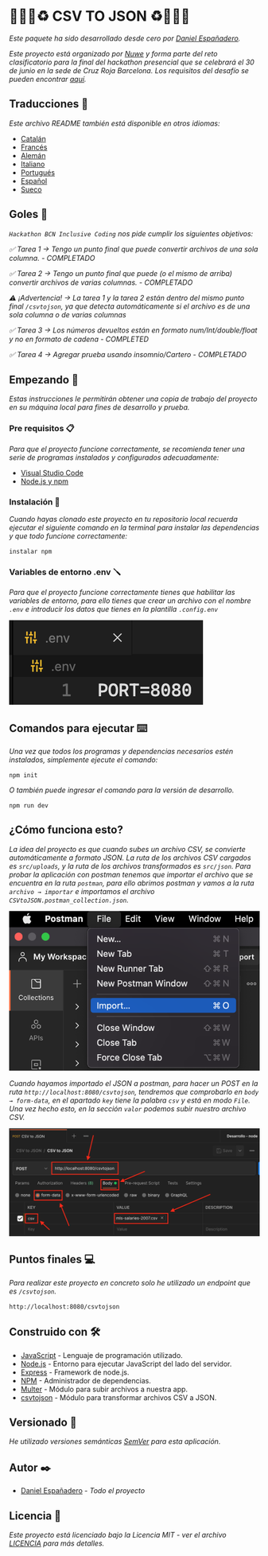 # 👨🏻‍💻♻️ CSV TO JSON ♻️👨🏻‍💻

_Este paquete ha sido desarrollado desde cero por [Daniel Españadero](https://github.com/DanielEspanadero)._

_Este proyecto está organizado por [Nuwe](https://nuwe.io/) y forma parte del reto clasificatorio para la final del hackathon presencial que se celebrará el 30 de junio en la sede de Cruz Roja Barcelona. Los requisitos del desafío se pueden encontrar [aquí](https://nuwe.io/challenge/hackathon-bcn-inclusive-coding-backend)._


## Traducciones 💬

_Este archivo README también está disponible en otros idiomas:_
- [Catalán](https://github.com/DanielEspanadero/hackathon-bcn-inclusive-coding/blob/main/docs/README-cat.md)
- [Francés](https://github.com/DanielEspanadero/hackathon-bcn-inclusive-coding/blob/main/docs/README-fr.md)
- [Alemán](https://github.com/DanielEspanadero/hackathon-bcn-inclusive-coding/blob/main/docs/README-de.md)
- [Italiano](https://github.com/DanielEspanadero/hackathon-bcn-inclusive-coding/blob/main/docs/README-it.md)
- [Portugués](https://github.com/DanielEspanadero/hackathon-bcn-inclusive-coding/blob/main/docs/README-pt.md)
- [Español](https://github.com/DanielEspanadero/hackathon-bcn-inclusive-coding/blob/main/docs/README-es.md)
- [Sueco](https://github.com/DanielEspanadero/hackathon-bcn-inclusive-coding/blob/main/docs/README-se.md)

## Goles 🎯
_`Hackathon BCN Inclusive Coding` nos pide cumplir los siguientes objetivos:_

_✅ Tarea 1 → Tengo un punto final que puede convertir archivos de una sola columna. - COMPLETADO_

_✅ Tarea 2 → Tengo un punto final que puede (o el mismo de arriba) convertir archivos de varias columnas. - COMPLETADO_

_⚠️ ¡Advertencia! → La tarea 1 y la tarea 2 están dentro del mismo punto final `/csvtojson`, ya que detecta automáticamente si el archivo es de una sola columna o de varias columnas_

_✅ Tarea 3 → Los números devueltos están en formato num/Int/double/float y no en formato de cadena - COMPLETED_

_✅ Tarea 4 → Agregar prueba usando insomnio/Cartero - COMPLETADO_


## Empezando 🚀

_Estas instrucciones le permitirán obtener una copia de trabajo del proyecto en su máquina local para fines de desarrollo y prueba._


### Pre requisitos 📋

_Para que el proyecto funcione correctamente, se recomienda tener una serie de programas instalados y configurados adecuadamente:_
- [Visual Studio Code](https://code.visualstudio.com/download)
- [Node.js y npm](https://nodejs.org/es/)


### Instalación 🔧

_Cuando hayas clonado este proyecto en tu repositorio local recuerda ejecutar el siguiente comando en la terminal para instalar las dependencias y que todo funcione correctamente:_
```
instalar npm
```


### Variables de entorno .env 🪛

_Para que el proyecto funcione correctamente tienes que habilitar las variables de entorno, para ello tienes que crear un archivo con el nombre `.env` e introducir los datos que tienes en la plantilla `.config.env`_

![Demo](https://github.com/DanielEspanadero/hackathon-bcn-inclusive-coding/blob/main/docs/01.png)

## Comandos para ejecutar ⌨️

_Una vez que todos los programas y dependencias necesarios estén instalados, simplemente ejecute el comando:_
```
npm init
```
_O también puede ingresar el comando para la versión de desarrollo._
```
npm run dev
```

## ¿Cómo funciona esto?

_La idea del proyecto es que cuando subes un archivo CSV, se convierte automáticamente a formato JSON. La ruta de los archivos CSV cargados es `src/uploads`, y la ruta de los archivos transformados es `src/json`._
_Para probar la aplicación con postman tenemos que importar el archivo que se encuentra en la ruta `postman`, para ello abrimos postman y vamos a la ruta `archivo → importar` e importamos el archivo `CSVtoJSON.postman_collection.json`._

![Demo](https://github.com/DanielEspanadero/hackathon-bcn-inclusive-coding/blob/main/docs/02.png)

_Cuando hayamos importado el JSON a postman, para hacer un POST en la ruta `http://localhost:8080/csvtojson`, tendremos que comprobarlo en `body → form-data`, en el apartado `key` tiene la palabra `csv` y está en modo `File`. Una vez hecho esto, en la sección `valor` podemos subir nuestro archivo CSV._

![Demo](https://github.com/DanielEspanadero/hackathon-bcn-inclusive-coding/blob/main/docs/03.png)


## Puntos finales 💻

_Para realizar este proyecto en concreto solo he utilizado un endpoint que es `/csvtojson`._
```
http://localhost:8080/csvtojson
```

## Construido con 🛠️

* [JavaScript](https://developer.mozilla.org/es/docs/Web/JavaScript) - Lenguaje de programación utilizado.
* [Node.js](https://nodejs.org/es/docs/) - Entorno para ejecutar JavaScript del lado del servidor.
* [Express](https://www.npmjs.com/package/express) - Framework de node.js.
* [NPM](https://www.npmjs.com/) - Administrador de dependencias.
* [Multer](https://www.npmjs.com/package/multer) - Módulo para subir archivos a nuestra app.
* [csvtojson](https://www.npmjs.com/package/csvtojson) - Módulo para transformar archivos CSV a JSON.

## Versionado 📌

_He utilizado versiones semánticas [SemVer](http://semver.org/) para esta aplicación._

## Autor ✒️

* [Daniel Españadero](https://github.com/DanielEspanadero) - *Todo el proyecto*

## Licencia 📄

_Este proyecto está licenciado bajo la Licencia MIT - ver el archivo [LICENCIA](https://github.com/DanielEspanadero/hackathon-jobarcelona22-back-javascript/blob/main/LICENSE) para más detalles._